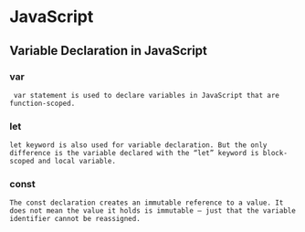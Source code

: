 # JavaScript

## Variable Declaration in JavaScript

### var
` var statement is used to declare variables in JavaScript that are function-scoped.`

### let
`let keyword is also used for variable declaration. But the only difference is the variable declared with the “let” keyword is block-scoped and local variable.`

### const
`The const declaration creates an immutable reference to a value. It does not mean the value it holds is immutable — just that the variable identifier cannot be reassigned.`